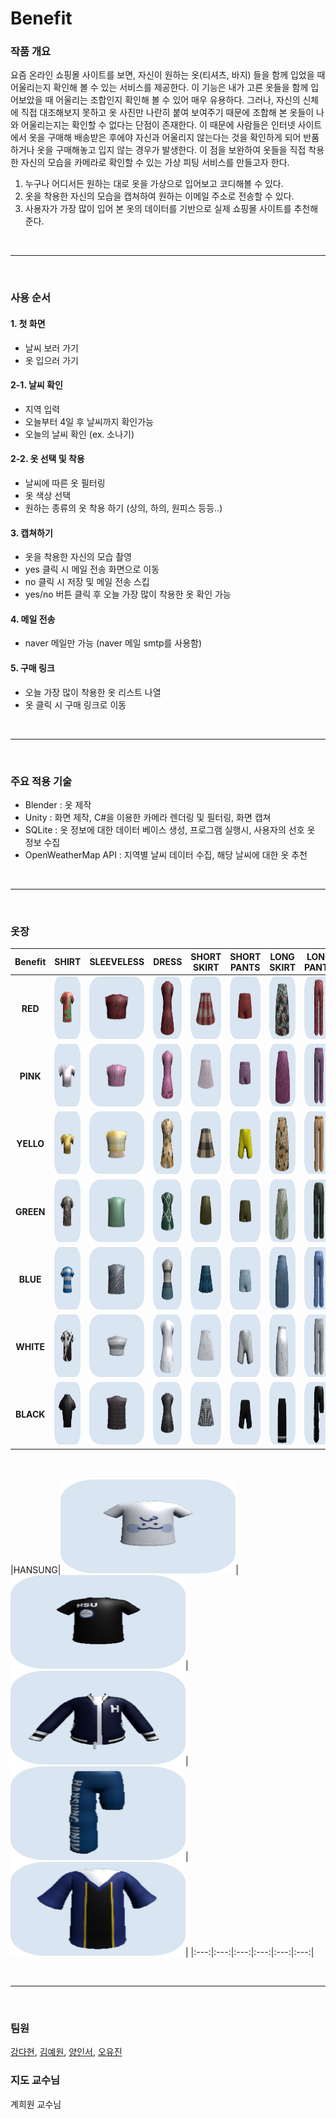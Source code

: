 # Benefit


### 작품 개요
요즘 온라인 쇼핑몰 사이트를 보면, 자신이 원하는 옷(티셔츠, 바지) 들을 함께 입었을 때 어울리는지 확인해 볼 수 있는 서비스를 제공한다. 이 기능은 내가 고른 옷들을 함께 입어보았을 때 어울리는 조합인지 확인해 볼 수 있어 매우 유용하다. 그러나, 자신의 신체에 직접 대조해보지 못하고 옷 사진만 나란히 붙여 보여주기 때문에 조합해 본 옷들이 나와 어울리는지는 확인할 수 없다는 단점이 존재한다. 이 때문에 사람들은 인터넷 사이트에서 옷을 구매해 배송받은 후에야 자신과 어울리지 않는다는 것을 확인하게 되어 반품하거나 옷을 구매해놓고 입지 않는 경우가 발생한다. 이 점을 보완하여 옷들을 직접 착용한 자신의 모습을 카메라로 확인할 수 있는 가상 피팅 서비스를 만들고자 한다.

1. 누구나 어디서든 원하는 대로 옷을 가상으로 입어보고 코디해볼 수 있다. <br>
2. 옷을 착용한 자신의 모습을 캡쳐하여 원하는 이메일 주소로 전송할 수 있다.  <br>
3. 사용자가 가장 많이 입어 본 옷의 데이터를 기반으로 실제 쇼핑몰 사이트를 추천해준다.

<br><hr><br>

### 사용 순서

#### 1. 첫 화면
- 날씨 보러 가기
- 옷 입으러 가기
#### 2-1. 날씨 확인
- 지역 입력
- 오늘부터 4일 후 날씨까지 확인가능
- 오늘의 날씨 확인 (ex. 소나기)
#### 2-2. 옷 선택 및 착용
- 날씨에 따른 옷 필터링
- 옷 색상 선택
- 원하는 종류의 옷 착용 하기 (상의, 하의, 원피스 등등..)
#### 3. 캡쳐하기
- 옷을 착용한 자신의 모습 촬영
- yes 클릭 시 메일 전송 화면으로 이동
- no 클릭 시 저장 및 메일 전송 스킵
- yes/no 버튼 클릭 후 오늘 가장 많이 착용한 옷 확인 가능
#### 4. 메일 전송
- naver 메일만 가능 (naver 메일 smtp를 사용함)
#### 5. 구매 링크
- 오늘 가장 많이 착용한 옷 리스트 나열
- 옷 클릭 시 구매 링크로 이동

<br><hr><br>

### 주요 적용 기술
- Blender : 옷 제작
- Unity : 화면 제작, C#을 이용한 카메라 렌더링 및 필터링, 화면 캡쳐
- SQLite : 옷 정보에 대한 데이터 베이스 생성, 프로그램 실행시, 사용자의 선호 옷 정보 수집
- OpenWeatherMap API : 지역별 날씨 데이터 수집, 해당 날씨에 대한 옷 추천

<br><hr><br>

### 옷장

|Benefit|SHIRT|SLEEVELESS|DRESS|SHORT SKIRT|SHORT PANTS|LONG SKIRT|LONG PANTS|
|:---:|:---:|:---:|:---:|:---:|:---:|:---:|:---:|
|**RED**|<img src="image/redTop 1.png" width="280" height="100">|<img src="image/redSleeve 1.png" width="150" height="100">|<img src="image/redOne 1.png" width="250" height="100">|<img src="image/redSkirt 1.png" width="250" height="100">|<img src="image/redPants 1.png" width="250" height="100">|<img src="image/redLongSkirt 1.png" width="250" height="100">|<img src="image/redLongPants 1.png" width="250" height="100">|
|**PINK**|<img src="image/pinkTop 1.png" width="280" height="100">|<img src="image/pinkSleeve 1.png" width="150" height="100">|<img src="image/pinkOne 1.png" width="250" height="100">|<img src="image/pinkSkirt 1.png" width="250" height="100">|<img src="image/pinkPants 1.png" width="250" height="100">|<img src="image/pinkLongSkirt 1.png" width="250" height="100">|<img src="image/pinkLongPants 1.png" width="250" height="100">|
|**YELLO**|<img src="image/yellowTop 1.png" width="280" height="100">|<img src="image/yellowSleeve 1.png" width="150" height="100">|<img src="image/yellowOne 1.png" width="250" height="100">|<img src="image/yellowSkirt 1.png" width="250" height="100">|<img src="image/yellowPants 1.png" width="250" height="100">|<img src="image/yellowLongSkirt 1.png" width="250" height="100">|<img src="image/yellowLongPants 1.png" width="250" height="100">|
|**GREEN**|<img src="image/greenTop 1.png" width="280" height="100">|<img src="image/greenSleeve 1.png" width="150" height="100">|<img src="image/greenOne 1.png" width="250" height="100">|<img src="image/greenSkirt 1.png" width="250" height="100">|<img src="image/greenPants 1.png" width="250" height="100">|<img src="image/greenLong 1.png" width="250" height="100">|<img src="image/greenLongPants 1.png" width="250" height="100">|
|**BLUE**|<img src="image/blueTop 1.png" width="280" height="100">|<img src="image/blueSleeve 1.png" width="150" height="100">|<img src="image/blueOne 1.png" width="250" height="100">|<img src="image/blueSkirt 1.png" width="250" height="100">|<img src="image/bluePants 1.png" width="250" height="100">|<img src="image/blueLongSkirt 1.png" width="250" height="100">|<img src="image/blueLongPants 1.png" width="250" height="100">|
|**WHITE**|<img src="image/whiteTop 1.png" width="280" height="100">|<img src="image/whiteSleeve 1.png" width="150" height="100">|<img src="image/whiteOne 1.png" width="250" height="100">|<img src="image/whiteSkirt 1.png" width="250" height="100">|<img src="image/whitePants 1.png" width="250" height="100">|<img src="image/whiteLongSkirt 1.png" width="250" height="100">|<img src="image/whiteLongPants 1.png" width="250" height="100">|
|**BLACK**|<img src="image/blackTop 1.png" width="280" height="100">|<img src="image/blackSleeve 1.png" width="150" height="100">|<img src="image/blackOne 1.png" width="250" height="100">|<img src="image/blackSkirt 1.png" width="250" height="100">|<img src="image/blackPants 1.png" width="250" height="100">|<img src="image/blackLongSkirt 1.png" width="250" height="100">|<img src="image/blackLongPants 1.png" width="250" height="100">|

<br><br>
|HANSUNG|<img src="image/hansungTop (1).png" width="280" height="150">|<img src="image/hansungTopBlack.png" width="280" height="150">|<img src="image/hansungOut1.png" width="280" height="150">|<img src="image/hansungPants (1).png" width="280" height="150">|<img src="image/hansungOut2.png" width="280" height="150">|
|:---:|:---:|:---:|:---:|:---:|:---:|

<br><hr><br>

### 팀원
<a href="https://github.com/hyeonda02">강다현</a>, <a href="https://github.com/yewon0219">김예원</a>, <a href="https://github.com/
sheepyis">양인서</a>, <a href="https://github.com/0hyujin">오유진</a>

### 지도 교수님
계희원 교수님


